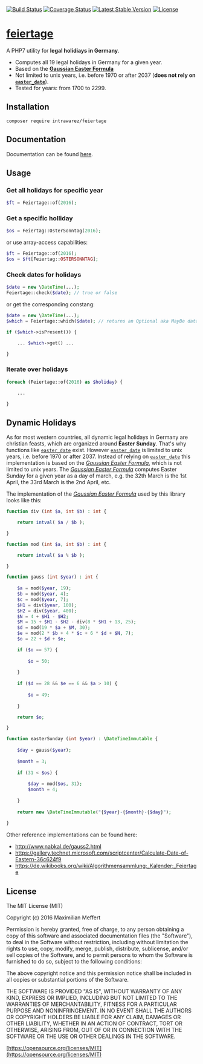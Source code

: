 [![Build Status](https://travis-ci.org/IntraWarez/feiertage.svg?branch=master)](https://travis-ci.org/IntraWarez/feiertage)
[![Coverage Status](https://coveralls.io/repos/github/IntraWarez/feiertage/badge.svg?branch=master)](https://coveralls.io/github/IntraWarez/feiertage?branch=master)
[![Latest Stable Version](https://poser.pugx.org/intrawarez/feiertage/v/stable)](https://packagist.org/packages/intrawarez/feiertage)
[![License](https://poser.pugx.org/intrawarez/feiertage/license)](https://packagist.org/packages/intrawarez/sabertooth)

# [feiertage](http://intrawarez.github.io/feiertage/)

A PHP7 utility for **legal holidiays in Germany**.

- Computes all 19 legal holidays in Germany for a given year.
- Based on the **[Gaussian Easter Formula](https://de.wikipedia.org/wiki/Gau%C3%9Fsche_Osterformel)**
- Not limited to unix years, i.e. before 1970 or after 2037 (**does not rely on [```easter_date```](http://php.net/manual/en/function.easter-date.php)**).
- Tested for years: from 1700 to 2299.

## Installation

```
composer require intrawarez/feiertage
```

## Documentation

Documentation can be found [here](http://intrawarez.github.io/feiertage/docs/).

## Usage

### Get all holidays for specific year
```php
$ft = Feiertage::of(2016);

```

### Get a specific holliday
```php
$os = Feiertag::OsterSonntag(2016);

```
or use array-access capabilities:
```php
$ft = Feiertage::of(2016);
$os = $ft[Feiertag::OSTERSONNTAG];

```

### Check dates for holidays
```php
$date = new \DateTime(...);
Feiertage::check($date); // true or false
```
or get the corresponding constang:
```php
$date = new \DateTime(...);
$which = Feiertage::which($date); // returns an Optional aka MayBe data structure

if ($which->isPresent()) {

	... $which->get() ...

}

```

### Iterate over holidays
```php
foreach (Feiertage::of(2016) as $holiday) {

	...

}
```

## Dynamic Holidays
As for most western countries, all dynamic legal holidays in Germany are christian feasts, which are organized around **Easter Sunday**.
That's why functions like [```easter_date```](http://php.net/manual/en/function.easter-date.php) exist.
However [```easter_date```](http://php.net/manual/en/function.easter-date.php) is limited to unix years, i.e. before 1970 or after 2037.
Instead of relying on [```easter_date```](http://php.net/manual/en/function.easter-date.php) this implementation is based on the *[Gaussian Easter Formula](https://de.wikipedia.org/wiki/Gau%C3%9Fsche_Osterformel)*, which is not limited to unix years. 
The *[Gaussian Easter Formula](https://de.wikipedia.org/wiki/Gau%C3%9Fsche_Osterformel)* computes Easter Sunday for a given year as a day of march, e.g. the 32th March is the 1st April, the 33rd March is the 2nd April, etc.

The implementation of the *[Gaussian Easter Formula](https://de.wikipedia.org/wiki/Gau%C3%9Fsche_Osterformel)* used by this library looks like this:
```php
function div (int $a, int $b) : int {

	return intval( $a / $b );

}

function mod (int $a, int $b) : int {

	return intval( $a % $b );

}

function gauss (int $year) : int {
	
	$a = mod($year, 19);
	$b = mod($year, 4);
	$c = mod($year, 7);
	$H1 = div($year, 100);
	$H2 = div($year, 400);
	$N = 4 + $H1 - $H2;
	$M = 15 + $H1 - $H2 - div(8 * $H1 + 13, 25);
	$d = mod(19 * $a + $M, 30);
	$e = mod(2 * $b + 4 * $c + 6 * $d + $N, 7);
	$o = 22 + $d + $e;

	if ($o == 57) {
		
		$o = 50;
		
	}
	
	if ($d == 28 && $e == 6 && $a > 10) {
		
		$o = 49;
		
	}

	return $o;

}

function easterSunday (int $year) : \DateTimeImmutable {
		
	$day = gauss($year);
	
	$month = 3;
	
	if (31 < $os) {
	
		$day = mod($os, 31);
		$month = 4;
	
	}
	
	return new \DateTimeImmutable("{$year}-{$month}-{$day}");
	
}
```
Other reference implementations can be found here:
- http://www.nabkal.de/gauss2.html
- https://gallery.technet.microsoft.com/scriptcenter/Calculate-Date-of-Eastern-36c624f9
- https://de.wikibooks.org/wiki/Algorithmensammlung:_Kalender:_Feiertage

## License

The MIT License (MIT)

Copyright (c) 2016 Maximilian Meffert

Permission is hereby granted, free of charge, to any person obtaining a copy of this software and associated documentation files (the "Software"), to deal in the Software without restriction, including without limitation the rights to use, copy, modify, merge, publish, distribute, sublicense, and/or sell copies of the Software, and to permit persons to whom the Software is furnished to do so, subject to the following conditions:

The above copyright notice and this permission notice shall be included in all copies or substantial portions of the Software.

THE SOFTWARE IS PROVIDED "AS IS", WITHOUT WARRANTY OF ANY KIND, EXPRESS OR IMPLIED, INCLUDING BUT NOT LIMITED TO THE WARRANTIES OF MERCHANTABILITY, FITNESS FOR A PARTICULAR PURPOSE AND NONINFRINGEMENT. IN NO EVENT SHALL THE AUTHORS OR COPYRIGHT HOLDERS BE LIABLE FOR ANY CLAIM, DAMAGES OR OTHER LIABILITY, WHETHER IN AN ACTION OF CONTRACT, TORT OR OTHERWISE, ARISING FROM, OUT OF OR IN CONNECTION WITH THE SOFTWARE OR THE USE OR OTHER DEALINGS IN THE SOFTWARE.

[https://opensource.org/licenses/MIT](https://opensource.org/licenses/MIT)